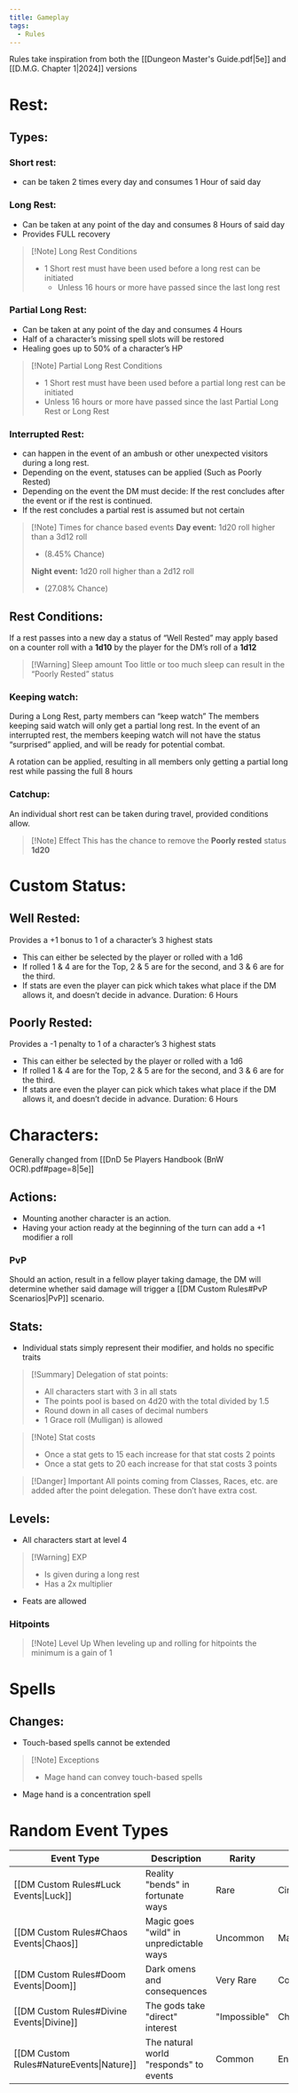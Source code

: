 ```yaml
---
title: Gameplay
tags:
  - Rules
---
```

Rules take inspiration from both the [[Dungeon Master's Guide.pdf|5e]] and [[D.M.G. Chapter 1|2024]] versions

# Rest:

## Types:

### Short rest:
- can be taken 2 times every day and consumes 1 Hour of said day

### Long Rest:
- Can be taken at any point of the day and consumes 8 Hours of said day
- Provides FULL recovery
> [!Note] Long Rest Conditions
> - 1 Short rest must have been used before a long rest can be initiated 
> 	- Unless 16 hours or more have passed since the last long rest

### Partial Long Rest:
- Can be taken at any point of the day and consumes 4 Hours
- Half of a character’s missing spell slots will be restored
- Healing goes up to 50% of a character’s HP
>[!Note] Partial Long Rest Conditions
>- 1 Short rest must have been used before a partial long rest can be initiated
>- Unless 16 hours or more have passed since the last Partial Long Rest or Long Rest

### Interrupted Rest:
- can happen in the event of an ambush or other unexpected visitors during a long rest.
- Depending on the event, statuses can be applied (Such as Poorly Rested)
- Depending on the event the DM must decide:
	If the rest concludes after the event or if the rest is continued.
- If the rest concludes a partial rest is assumed but not certain

> [!Note] Times for chance based events
> **Day event:** 1d20 roll higher than a 3d12 roll
> - (8.45% Chance)
>
> **Night event:** 1d20 roll higher than a 2d12 roll
> - (27.08% Chance)

## Rest Conditions:
If a rest passes into a new day a status of “Well Rested” may apply based on a counter roll with a **1d10** by the player for the DM’s roll of a **1d12**
> [!Warning] Sleep amount
> Too little or too much sleep can result in the “Poorly Rested” status

### Keeping watch:
During a Long Rest, party members can “keep watch” The members keeping said watch will only get a partial long rest. In the event of an interrupted rest, the members keeping watch will not have the status “surprised” applied, and will be ready for potential combat.

A rotation can be applied, resulting in all members only getting a partial long rest while passing the full 8 hours

### Catchup:
An individual short rest can be taken during travel, provided conditions allow.
> [!Note] Effect
> This has the chance to remove the **Poorly rested** status **1d20**


# Custom Status:

## Well Rested:
Provides a +1 bonus to 1 of a character’s 3 highest stats
- This can either be selected by the player or rolled with a 1d6
- If rolled 1 & 4 are for the Top, 2 & 5 are for the second, and 3 & 6 are for the third.
- If stats are even the player can pick which takes what place if the DM allows it, and doesn’t decide in advance.
Duration: 6 Hours

## Poorly Rested:
Provides a -1 penalty to 1 of a character’s 3 highest stats
- This can either be selected by the player or rolled with a 1d6
- If rolled 1 & 4 are for the Top, 2 & 5 are for the second, and 3 & 6 are for the third.
- If stats are even the player can pick which takes what place if the DM allows it, and doesn’t decide in advance.
Duration: 6 Hours


# Characters:
Generally changed from [[DnD 5e Players Handbook (BnW OCR).pdf#page=8|5e]]

## Actions:
- Mounting another character is an action.
- Having your action ready at the beginning of the turn can add a +1 modifier a roll

### PvP
Should an action, result in a fellow player taking damage, the DM will determine whether said damage will trigger a [[DM Custom Rules#PvP Scenarios|PvP]] scenario.

## Stats:
- Individual stats simply represent their modifier, and holds no specific traits
> [!Summary] Delegation of stat points:
> - All characters start with 3 in all stats
>- The points pool is based on 4d20 with the total divided by 1.5
>- Round down in all cases of decimal numbers
> - 1 Grace roll (Mulligan) is allowed

> [!Note] Stat costs
>- Once a stat gets to 15 each increase for that stat costs 2 points
>- Once a stat gets to 20 each increase for that stat costs 3 points

> [!Danger] Important
> All points coming from Classes, Races, etc. are added after the point delegation.
> These don’t have extra cost.

## Levels:
- All characters start at level 4
> [!Warning] EXP
>- Is given during a long rest
>- Has a 2x multiplier
- Feats are allowed

### Hitpoints
> [!Note] Level Up
> When leveling up and rolling for hitpoints the minimum is a gain of 1


# Spells

## Changes:
- Touch-based spells cannot be extended
> [!Note] Exceptions
>- Mage hand can convey touch-based spells
- Mage hand is a concentration spell


# Random Event Types

| Event Type                                | Description                             | Rarity       | Primary Impact        |
| ----------------------------------------- | --------------------------------------- | ------------ | --------------------- |
| [[DM Custom Rules#Luck Events\|Luck]]     | Reality "bends" in fortunate ways       | Rare         | Circumstantial/Social |
| [[DM Custom Rules#Chaos Events\|Chaos]]   | Magic goes "wild" in unpredictable ways | Uncommon     | Magical/Environmental |
| [[DM Custom Rules#Doom Events\|Doom]]     | Dark omens and consequences             | Very Rare    | Combat/Story          |
| [[DM Custom Rules#Divine Events\|Divine]] | The gods take "direct" interest         | "Impossible" | Character/Plot        |
| [[DM Custom Rules#NatureEvents\|Nature]]  | The natural world "responds" to events  | Common       | Environmental/Travel  |
